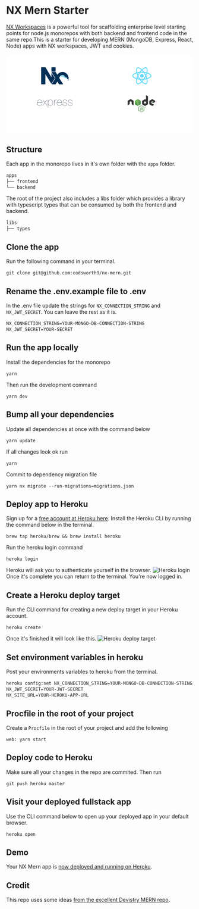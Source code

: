 # NX Mern Starter

[NX Workspaces](https://nx.dev/) is a powerful tool for scaffolding enterprise level starting points for node.js monorepos with both backend and frontend code in the same repo.This is a starter for developing MERN (MongoDB, Express, React, Node) apps with NX workspaces, JWT and cookies.

![NX Mern](nx-mern.png 'NX Mern')

## Structure

Each app in the monorepo lives in it's own folder with the `apps` folder.

```
apps
├── frontend
└── backend

```

The root of the project also includes a libs folder which provides a library with typescript types that can be consumed by both the frontend and backend.

```
libs
├── types
```

## Clone the app

Run the following command in your terminal.

```
git clone git@github.com:codsworth9/nx-mern.git
```

## Rename the .env.example file to .env

In the .env file update the strings for `NX_CONNECTION_STRING` and `NX_JWT_SECRET`. You can leave the rest as it is.

```
NX_CONNECTION_STRING=YOUR-MONGO-DB-CONNECTION-STRING
NX_JWT_SECRET=YOUR-SECRET
```

## Run the app locally

Install the dependencies for the monorepo

```
yarn
```

Then run the development command

```
yarn dev
```

## Bump all your dependencies

Update all dependencies at once with the command below

```
yarn update
```

If all changes look ok run

```
yarn
```

Commit to dependency migration file

```
yarn nx migrate --run-migrations=migrations.json
```

## Deploy app to Heroku

Sign up for a [free account at Heroku here](https://signup.heroku.com/). Install the Heroku CLI by running the command below in the terminal.

```
brew tap heroku/brew && brew install heroku
```

Run the heroku login command

```
heroku login
```

Heroku will ask you to authenticate yourself in the browser.
![Heroku login](https://dev-to-uploads.s3.amazonaws.com/uploads/articles/omasa83uvze5yvnzrapk.png)
Once it's complete you can return to the terminal. You're now logged in.

## Create a Heroku deploy target

Run the CLI command for creating a new deploy target in your Heroku account.

```
heroku create
```

Once it's finished it will look like this.
![Heroku deploy target](https://dev-to-uploads.s3.amazonaws.com/uploads/articles/i1ruo0w4v2j2r59z8x35.png)

## Set environment variables in heroku

Post your environments variables to heroku from the terminal.

```
heroku config:set NX_CONNECTION_STRING=YOUR-MONGO-DB-CONNECTION-STRING
NX_JWT_SECRET=YOUR-JWT-SECRET
NX_SITE_URL=YOUR-HEROKU-APP-URL
```

## Procfile in the root of your project

Create a <code>Procfile</code> in the root of your project and add the following

```
web: yarn start
```

## Deploy code to Heroku

Make sure all your changes in the repo are commited. Then run

```
git push heroku master
```

## Visit your deployed fullstack app

Use the CLI command below to open up your deployed app in your default browser.

```
heroku open
```

## Demo

Your NX Mern app is [now deployed and running on Heroku](https://salty-depths-34298.herokuapp.com/login).

## Credit

This repo uses some ideas [from the excellent Devistry MERN repo](https://github.com/jgbijlsma/mern-auth-template-tutorial).
